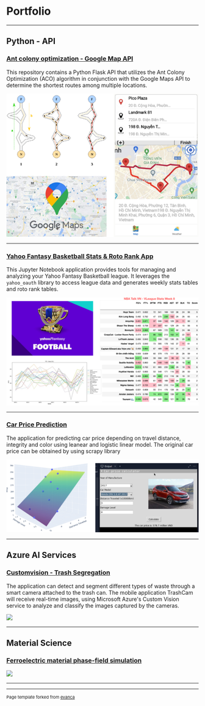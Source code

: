 # Portfolio

---

## Python - API 

### [Ant colony optimization - Google Map API](/pdf/ACO-MAP.pdf)

This repository contains a Python Flask API that utilizes the Ant Colony Optimization (ACO) algorithm in conjunction with the Google Maps API to determine the shortest routes among multiple locations.

<img src="images/acomap.png?raw=true"/>

---

### [Yahoo Fantasy Basketball Stats & Roto Rank App](/NBA-Talk-Fantasy-Basketball.md)

This Jupyter Notebook application provides tools for managing and analyzing your Yahoo Fantasy Basketball league. It leverages the `yahoo_oauth` library to access league data and generates weekly stats tables and roto rank tables.

<img src="images/fantasy.png?raw=true"/>

---
### [Car Price Prediction](/pdf/carprice.pdf)

The application for predicting car price depending on travel distance, integrity and color using leanear and logistic linear model.
The original car price can be obtained by using scrapy library

<img src="images/car.png?raw=true"/>

---

## Azure AI Services

### [Customvision - Trash Segregation](/pdf/carprice.pdf)

The application can detect and segment different types of waste through a smart camera attached to the trash can. The mobile application TrashCam will receive real-time images, using Microsoft Azure's Custom Vision service to analyze and classify the images captured by the cameras.

<img src="images/dummy_thumbnail.jpg?raw=true"/>

---


## Material Science

### [Ferroelectric material phase-field simulation](/sample_page)
<img src="images/dummy_thumbnail.jpg?raw=true"/>

---




---
<p style="font-size:11px">Page template forked from <a href="https://github.com/evanca/quick-portfolio">evanca</a></p>
<!-- Remove above link if you don't want to attibute -->
